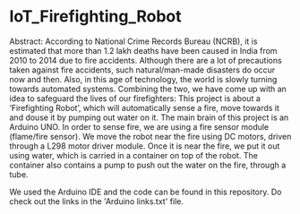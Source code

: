 # IoT_Firefighting_Robot

Abstract:
According to National Crime Records Bureau (NCRB), it is estimated that more than 1.2 lakh deaths have been caused in India from 2010 to 2014 due to fire accidents. Although there are a lot of precautions taken against fire accidents, such natural/man-made disasters do occur now and then. Also, in this age of technology, the world is slowly turning towards automated systems. 
Combining the two, we have come up with an idea to safeguard the lives of our firefighters:
This project is about a ‘Firefighting Robot’, which will automatically sense a fire, move towards it and douse it by pumping out water on it. 
The main brain of this project is an Arduino UNO. In order to sense fire, we are using a fire sensor module (flame/fire sensor). We move the robot near the fire using DC motors, driven through a L298 motor driver module. Once it is near the fire, we put it out using water, which is carried in a container on top of the robot. The container also contains a pump to push out the water on the fire, through a tube.

We used the Arduino IDE and the code can be found in this repository.
Do check out the links in the 'Arduino links.txt' file.
